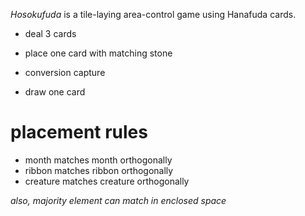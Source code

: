 *Hosokufuda* is a tile-laying area-control game using Hanafuda cards.

* deal 3 cards

* place one card with matching stone
* conversion capture
* draw one card

# placement rules

* month matches month orthogonally
* ribbon matches ribbon orthogonally
* creature matches creature orthogonally

*also, majority element can match in enclosed space*

